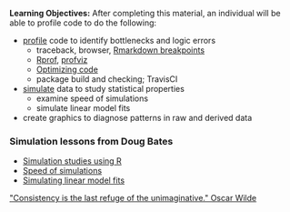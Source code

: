 **Learning Objectives:** After completing this material, an individual will be able to
profile code to do the following:

- [profile](profile.Rmd) code to identify bottlenecks and logic errors
    + traceback, browser, [Rmarkdown breakpoints](https://support.rstudio.com/hc/en-us/articles/205612627-Debugging-with-RStudio)
    + [Rprof](https://www.r-bloggers.com/profiling-r-code/), [profviz](https://rstudio.github.io/profvis/)
    + [Optimizing code](http://adv-r.had.co.nz/Profiling.html)
    + package build and checking; TravisCI
- [simulate](simulate.Rmd) data to study statistical properties
    + examine speed of simulations
    + simulate linear model fits
- create graphics to diagnose patterns in raw and derived data

### Simulation lessons from Doug Bates

- [Simulation studies using R](https://github.com/dmbates/stat692/blob/master/Simulations.Rmd)
- [Speed of simulations](https://github.com/dmbates/stat692/blob/master/SimSpeed.Rmd)
- [Simulating linear model fits](https://github.com/dmbates/stat692/blob/master/LmSimulation.Rmd)

["Consistency is the last refuge of the unimaginative." Oscar Wilde](http://www.quotationspage.com/quote/23578.html)


